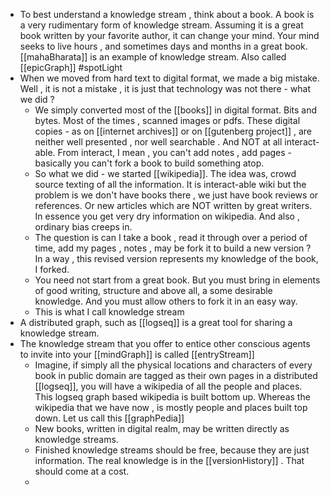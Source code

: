 - To best understand a knowledge stream , think about a book.  A book is a very rudimentary form of knowledge stream. Assuming it is a great book written by your favorite author, it can change your mind.  Your mind seeks to live hours , and sometimes days and months in a great book. [[mahaBharata]] is an example of knowledge stream. Also called [[epicGraph]] #spotLight
- When we moved from hard text to digital format, we made a big mistake. Well , it is not a mistake , it is just that technology was not there - what we did ?
	- We simply converted most of the [[books]] in digital format. Bits and bytes. Most of the times , scanned images or pdfs. These digital copies - as on [[internet archives]] or on [[gutenberg project]] , are neither well presented , nor well searchable . And NOT at all interact-able. From interact, I mean , you can't add notes , add pages - basically you can't fork a book to build something atop.
	- So what we did - we started [[wikipedia]]. The idea was, crowd source texting of all the information. It is interact-able wiki but the problem is we don't have books there , we just have book reviews or references. Or new articles which are NOT written by great writers. In essence you get very dry information on wikipedia. And also , ordinary bias creeps in.
	- The question is can I take a book , read it through over a period of time, add my pages , notes , may be fork it to build a new version ? In a way , this revised version represents my knowledge of the book, I forked.
	- You need not start from a great book. But you must bring in elements of good writing, structure and above all, a some desirable knowledge. And you must allow others to fork it in an easy way.
	- This is what I call knowledge stream
- A distributed graph, such as [[logseq]] is a great tool for sharing a knowledge stream.
- The knowledge stream that you offer to entice other conscious agents to invite into your [[mindGraph]] is called [[entryStream]]
	- Imagine, if simply all the physical locations and characters of every book in public domain are tagged as their own pages in a distributed [[logseq]], you will have a wikipedia of all the people and places.  This logseq graph based wikipedia is built bottom up. Whereas the wikipedia that we have now , is mostly people and places built top down. Let us call this [[graphPedia]]
	- New books, written in digital realm, may be written directly as knowledge streams.
	- Finished knowledge streams should be free, because they are just information. The real knowledge is in the [[versionHistory]] . That should come at a cost.
	-